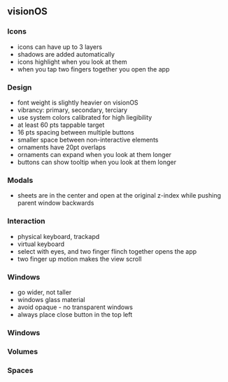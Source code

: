 ## visionOS


### Icons
* icons can have up to 3 layers
* shadows are added automatically
* icons highlight when you look at them
* when you tap two fingers together you open the app


### Design
* font weight is slightly heavier on visionOS
* vibrancy: primary, secondary, terciary
* use system colors calibrated for high liegibility 
* at least 60 pts tappable target
* 16 pts spacing between multiple buttons
* smaller space between non-interactive elements
* ornaments have 20pt overlaps
* ornaments can expand when you look at them longer
* buttons can show tooltip when you look at them longer


### Modals
* sheets are in the center and open at the original z-index while pushing parent window backwards

### Interaction
* physical keyboard, trackapd
* virtual keyboard
* select with eyes, and two finger flinch together opens the app
* two finger up motion makes the view scroll



### Windows
* go wider, not taller
* windows glass material
* avoid opaque - no transparent windows
* always place close button in the top left

 
### Windows
### Volumes
### Spaces
